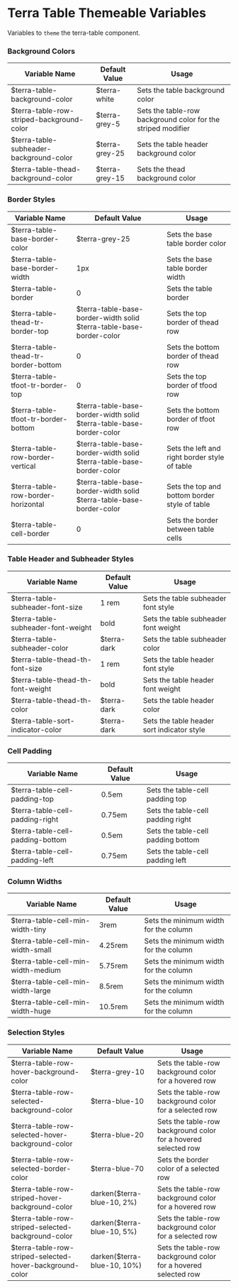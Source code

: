 # Terra Table Themeable Variables

Variables to `theme` the terra-table component.

### Background Colors
| Variable Name | Default Value | Usage |
|---|---|---|
| $terra-table-background-color                     | $terra-white   | Sets the table background color|
| $terra-table-row-striped-background-color         | $terra-grey-5  | Sets the table-row background color for the striped modifier|
| $terra-table-subheader-background-color           | $terra-grey-25 | Sets the table header background color|
| $terra-table-thead-background-color               | $terra-grey-15 | Sets the thead background color|

### Border Styles
| Variable Name | Default Value | Usage |
|---|---|---|
| $terra-table-base-border-color                     | $terra-grey-25 | Sets the base table border color|
| $terra-table-base-border-width                     | 1px            | Sets the base table border width|
| $terra-table-border                                | 0              | Sets the table border|
| $terra-table-thead-tr-border-top                   | $terra-table-base-border-width solid $terra-table-base-border-color | Sets the top border of thead row|
| $terra-table-thead-tr-border-bottom                | 0              | Sets the bottom border of thead row|
| $terra-table-tfoot-tr-border-top                   | 0              | Sets the top border of tfood row|
| $terra-table-tfoot-tr-border-bottom                | $terra-table-base-border-width solid $terra-table-base-border-color | Sets the bottom border of tfoot row|
| $terra-table-row-border-vertical                   | $terra-table-base-border-width solid $terra-table-base-border-color | Sets the left and right border style of table|
| $terra-table-row-border-horizontal                 | $terra-table-base-border-width solid $terra-table-base-border-color | Sets the top and bottom border style of table|
| $terra-table-cell-border                           | 0              | Sets the border between table cells|

### Table Header and Subheader Styles
| Variable Name | Default Value | Usage |
|---|---|---|
| $terra-table-subheader-font-size                   | 1 rem         | Sets the table subheader font style|
| $terra-table-subheader-font-weight                 | bold          | Sets the table subheader font weight|
| $terra-table-subheader-color                       | $terra-dark   | Sets the table subheader color|
| $terra-table-thead-th-font-size                    | 1 rem         | Sets the table header font style|
| $terra-table-thead-th-font-weight                  | bold          | Sets the table header font weight|
| $terra-table-thead-th-color                        | $terra-dark   | Sets the table header color|
| $terra-table-sort-indicator-color                  | $terra-dark   | Sets the table header sort indicator style|

### Cell Padding
| Variable Name | Default Value | Usage |
|---|---|---|
| $terra-table-cell-padding-top                     | 0.5em          | Sets the table-cell padding top|
| $terra-table-cell-padding-right                   | 0.75em         | Sets the table-cell padding right|
| $terra-table-cell-padding-bottom                  | 0.5em          | Sets the table-cell padding bottom|
| $terra-table-cell-padding-left                    | 0.75em         | Sets the table-cell padding left|

### Column Widths
| Variable Name | Default Value | Usage |
|---|---|---|
| $terra-table-cell-min-width-tiny                  | 3rem           | Sets the minimum width for the column|
| $terra-table-cell-min-width-small                 | 4.25rem        | Sets the minimum width for the column|
| $terra-table-cell-min-width-medium                | 5.75rem        | Sets the minimum width for the column|
| $terra-table-cell-min-width-large                 | 8.5rem         | Sets the minimum width for the column|
| $terra-table-cell-min-width-huge                  | 10.5rem        | Sets the minimum width for the column|

### Selection Styles
| Variable Name | Default Value | Usage |
|---|---|---|
| $terra-table-row-hover-background-color           | $terra-grey-10 | Sets the table-row background color for a hovered row|
| $terra-table-row-selected-background-color        | $terra-blue-10 | Sets the table-row background color for a selected row|
| $terra-table-row-selected-hover-background-color  | $terra-blue-20 | Sets the table-row background color for a hovered selected row|
| $terra-table-row-selected-border-color            | $terra-blue-70 | Sets the border color of a selected row |
| $terra-table-row-striped-hover-background-color   | darken($terra-blue-10, 2%) | Sets the table-row background color for a hovered row|
| $terra-table-row-striped-selected-background-color | darken($terra-blue-10, 5%) | Sets the table-row background color for a selected row|
| $terra-table-row-striped-selected-hover-background-color | darken($terra-blue-10, 10%) | Sets the table-row background color for a hovered selected row|
